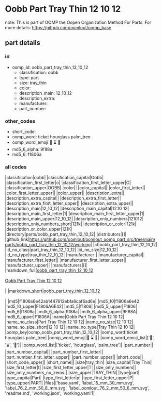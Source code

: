 # Oobb Part Tray Thin 12 10 12  

note: This is part of OOMP the Oopen Organization Method For Parts. For more details: https://github.com/oomlout/oomp_base

##  part details





### id
* oomp_id: oobb_part_tray_thin_12_10_12
  * classification: oobb
  * type: part
  * size: tray_thin
  * color: 
  * description_main: 12_10_12
  * description_extra: 
  * manufacturer: 
  * part_number: 

### other_codes
* short_code: 
* oomp_word: ticket hourglass palm_tree
* oomp_word_emoji :ticket: :hourglass: :palm_tree:
* md5_6_alpha: 9f88a
* md5_6: f1806a

### all codes 
|classification|oobb|
|classification_capital|Oobb|
|classification_first_letter|o|
|classification_first_letter_upper|O|
|classification_upper|OOBB|
|color||
|color_capital||
|color_first_letter||
|color_first_letter_upper||
|color_upper||
|description_extra||
|description_extra_capital||
|description_extra_first_letter||
|description_extra_first_letter_upper||
|description_extra_upper||
|description_main|12_10_12|
|description_main_capital|12.10 12|
|description_main_first_letter|1|
|description_main_first_letter_upper|1|
|description_main_upper|12_10_12|
|description_only_numbers|121012|
|description_only_numbers_short|121k|
|description_or_color|121k|
|description_or_color_upper|121K|
|directory|parts/oobb_part_tray_thin_12_10_12|
|distributors|[]|
|github_link|https://github.com/oomlout/oomlout_oomp_part_src/tree/main/parts/oobb_part_tray_thin_12_10_12/working|
|id|oobb_part_tray_thin_12_10_12|
|id_no_class|part_tray_thin_12_10_12|
|id_no_size|12_10_12|
|id_no_type|tray_thin_12_10_12|
|manufacturer||
|manufacturer_capital||
|manufacturer_first_letter||
|manufacturer_first_letter_upper||
|manufacturer_upper||
|manufacturers|[]|
|markdown_full|[oobb_part_tray_thin_12_10_12](https://github.com/oomlout/oomlout_oomp_part_src/tree/main/parts/oobb_part_tray_thin_12_10_12/working)<br>[](https://github.com/oomlout/oomlout_oomp_part_src/tree/main/parts/oobb_part_tray_thin_12_10_12/working)<br>[Oobb Part Tray Thin 12 10 12](https://github.com/oomlout/oomlout_oomp_part_src/tree/main/parts/oobb_part_tray_thin_12_10_12/working)<br><br>|
|markdown_short|[oobb_part_tray_thin_12_10_12](https://github.com/oomlout/oomlout_oomp_part_src/tree/main/parts/oobb_part_tray_thin_12_10_12/working)<br><br>|
|md5|f1806a6e42ab1447612ebfa6caf6ad6e|
|md5_10|f1806a6e42|
|md5_10_upper|F1806A6E42|
|md5_5|f1806|
|md5_5_upper|F1806|
|md5_6|f1806a|
|md5_6_alpha|9f88a|
|md5_6_alpha_upper|9F88A|
|md5_6_upper|F1806A|
|name|Oobb Part Tray Thin 12 10 12|
|name_no_class|Part Tray Thin 12 10 12|
|name_no_size|12 10 12|
|name_no_size_short|12 10 12|
|name_no_type|Tray Thin 12 10 12|
|oomp_key|oomp_oobb_part_tray_thin_12_10_12|
|oomp_word|ticket hourglass palm_tree|
|oomp_word_emoji|:ticket: :hourglass: :palm_tree:|
|oomp_word_emoji_list|[':ticket:', ':hourglass:', ':palm_tree:']|
|oomp_word_list|['ticket', 'hourglass', 'palm_tree']|
|part_number||
|part_number_capital||
|part_number_first_letter||
|part_number_first_letter_upper||
|part_number_upper||
|short_code||
|short_code_upper||
|short_name||
|size|tray_thin|
|size_capital|Tray Thin|
|size_first_letter|t|
|size_first_letter_upper|T|
|size_only_numbers||
|size_only_numbers_no_zeros||
|size_upper|TRAY_THIN|
|type|part|
|type_capital|Part|
|type_first_letter|p|
|type_first_letter_upper|P|
|type_upper|PART|
|files|['base.yaml', 'label_15_mm_30_mm.svg', 'label_76_2_mm_50_8_mm.svg', 'label_oomlout_76_2_mm_50_8_mm.svg', 'readme.md', 'working.json', 'working.yaml']|
